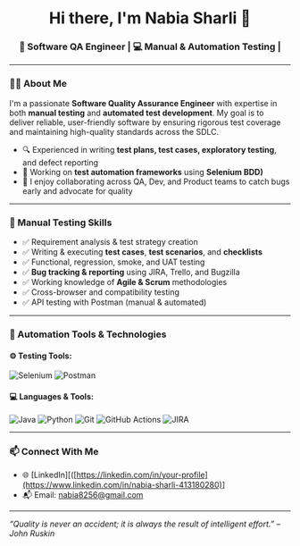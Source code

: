 <h1 align="center">Hi there, I'm Nabia Sharli 👋</h1>
<h3 align="center">🧪 Software QA Engineer | 💻 Manual & Automation Testing |

---

### 👩‍💻 About Me

I'm a passionate **Software Quality Assurance Engineer** with expertise in both **manual testing** and **automated test development**. My goal is to deliver reliable, user-friendly software by ensuring rigorous test coverage and maintaining high-quality standards across the SDLC.

- 🔍 Experienced in writing **test plans, test cases, exploratory testing**, and defect reporting
- 🔭 Working on **test automation frameworks** using **Selenium BDD)**
- 🤝 I enjoy collaborating across QA, Dev, and Product teams to catch bugs early and advocate for quality

---

### 🧪 Manual Testing Skills

- ✅ Requirement analysis & test strategy creation
- ✅ Writing & executing **test cases**, **test scenarios**, and **checklists**
- ✅ Functional, regression, smoke, and UAT testing
- ✅ **Bug tracking & reporting** using JIRA, Trello, and Bugzilla
- ✅ Working knowledge of **Agile & Scrum** methodologies
- ✅ Cross-browser and compatibility testing
- ✅ API testing with Postman (manual & automated)

---

### 🤖 Automation Tools & Technologies

#### ⚙️ Testing Tools:
![Selenium](https://img.shields.io/badge/-Selenium-43B02A?logo=selenium&logoColor=white)
![Postman](https://img.shields.io/badge/-Postman-FF6C37?logo=postman&logoColor=white)

#### 💻 Languages & Tools:
![Java](https://img.shields.io/badge/-Java-ED8B00?logo=java&logoColor=white)
![Python](https://img.shields.io/badge/-Python-3776AB?logo=python&logoColor=white)
![Git](https://img.shields.io/badge/-Git-F05032?logo=git&logoColor=white)
![GitHub Actions](https://img.shields.io/badge/-GitHub_Actions-2088FF?logo=githubactions&logoColor=white)
![JIRA](https://img.shields.io/badge/-JIRA-0052CC?logo=jira&logoColor=white)

---


### 📫 Connect With Me

- 🌐 [LinkedIn][([https://linkedin.com/in/your-profile](https://www.linkedin.com/in/nabia-sharli-413180280)]
- 📬 Email: nabia8256@gmail.com

---

_“Quality is never an accident; it is always the result of intelligent effort.” – John Ruskin_



